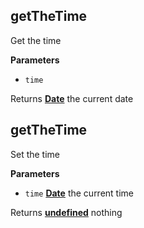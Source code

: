 <!-- Generated by documentation.js. Update this documentation by updating the source code. -->

## getTheTime

Get the time

**Parameters**

-   `time`  

Returns **[Date](https://developer.mozilla.org/en-US/docs/Web/JavaScript/Reference/Global_Objects/Date)** the current date

## getTheTime

Set the time

**Parameters**

-   `time` **[Date](https://developer.mozilla.org/en-US/docs/Web/JavaScript/Reference/Global_Objects/Date)** the current time

Returns **[undefined](https://developer.mozilla.org/en-US/docs/Web/JavaScript/Reference/Global_Objects/undefined)** nothing
